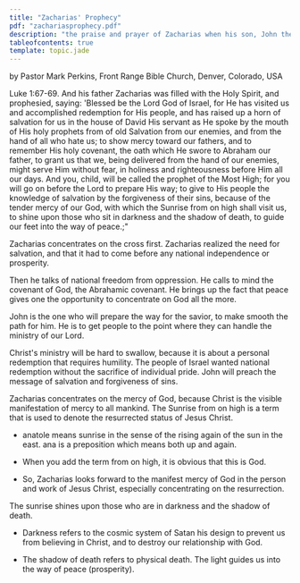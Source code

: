 ```yaml
---
title: "Zacharias' Prophecy"
pdf: "zachariasprophecy.pdf"
description: "the praise and prayer of Zacharias when his son, John the Baptist, was born."
tableofcontents: true
template: topic.jade
---
```


by Pastor Mark Perkins, Front Range Bible Church, Denver, Colorado, USA

Luke 1:67-69. And his father Zacharias was filled with the Holy Spirit, and prophesied, saying: 'Blessed be the Lord God of Israel, for He has visited us and accomplished redemption for His people, and has raised up a horn of salvation for us in the house of David His servant as He spoke by the mouth of His holy prophets from of old Salvation from our enemies, and from the hand of all who hate us; to show mercy toward our fathers, and to remember His holy covenant, the oath which He swore to Abraham our father, to grant us that we, being delivered from the hand of our enemies, might serve Him without fear, in holiness and righteousness before Him all our days. And you, child, will be called the prophet of the Most High; for you will go on before the Lord to prepare His way; to give to His people the knowledge of salvation by the forgiveness of their sins, because of the tender mercy of our God, with which the Sunrise from on high shall visit us, to shine upon those who sit in darkness and the shadow of death, to guide our feet into the way of peace.;"

Zacharias concentrates on the cross first. Zacharias realized the need for salvation, and that it had to come before any national independence or prosperity.

Then he talks of national freedom from oppression. He calls to mind the covenant of God, the Abrahamic covenant. He brings up the fact that peace gives one the opportunity to concentrate on God all the more.

John is the one who will prepare the way for the savior, to make smooth the path for him. He is to get people to the point where they can handle the ministry of our Lord.

Christ's ministry will be hard to swallow, because it is about a personal redemption that requires humility. The people of Israel wanted national redemption without the sacrifice of individual pride. John will preach the message of salvation and forgiveness of sins.

Zacharias concentrates on the mercy of God, because Christ is the visible manifestation of mercy to all mankind. The Sunrise from on high is a term that is used to denote the resurrected status of Jesus Christ.

* anatole means sunrise in the sense of the rising again of the sun in the east. ana is a preposition which means both up and again.

* When you add the term from on high, it is obvious that this is God.

* So, Zacharias looks forward to the manifest mercy of God in the person and work of Jesus Christ, especially concentrating on the resurrection.

The sunrise shines upon those who are in darkness and the shadow of death.

* Darkness refers to the cosmic system of Satan his design to prevent us from believing in Christ, and to destroy our relationship with God.

* The shadow of death refers to physical death.
The light guides us into the way of peace (prosperity).
